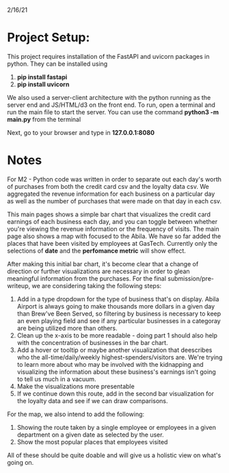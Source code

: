 2/16/21

# Project Setup:

This project requires installation of the FastAPI and  uvicorn packages in python. They can be installed using 
1. **pip install fastapi**
2. **pip install uvicorn**

We also used a server-client architecture with the python running as the server end and JS/HTML/d3 on the front end. To run, open a terminal and run the main file to start the server. You can use the command **python3 -m main.py** from the terminal

Next, go to your browser and type in **127.0.0.1:8080**

# Notes 
For M2 - Python code was written in order to separate out each day's worth of purchases from both the credit card csv and the loyalty data csv. We aggregated the revenue information for each business on a particular day as well as the number of purchases that were made on that day in each csv.  

This main pages shows a simple bar chart that visualizes the credit card earnings of each business each day, and you can toggle between whether you're viewing the revenue information or the frequency of visits. The main page also shows a map with focused to the Abila. We have so far added the places that have been visited by employees at GasTech. Currently only the selections of **date** and the **perfomance metric** will show effect.

After making this initial bar chart, it's become clear that a change of direction or further visualizations are necessary in order to glean meaningful information from the purchases. For the final submission/pre-writeup, we are considering taking the following steps:

1. Add in a type dropdown for the type of business that's on display. Abila Airport is always going to make thousands more dollars in a given day than Brew've Been Served, so filtering by business is necessary to keep an even playing field and see if any particular businesses in a categoray are being utilized more than others.
2. Clean up the x-axis to be more readable - doing part 1 should also help with the concentration of businesses in the bar chart.
3. Add a hover or tooltip or maybe another visualization that deescribes who the all-time/daily/weekly highest-spenders/visitors are. We're trying to learn more about who may be involved with the kidnapping and visualizing the information about these business's earnings isn't going to tell us much in a vacuum. 
4. Make the visualizations more presentable 
5. If we continue down this route, add in the second bar visualization for the loyalty data and see if we can draw comparisons.

For the map, we also intend to add the following:

1. Showing the route taken by a single employee or employees in a given department on a given date as selected by the user.
2. Show the most popular places that employees visited

All of these should be quite doable and will give us a holistic view on what's going on.
